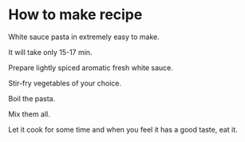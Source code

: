 # How to make recipe

White sauce pasta in extremely easy to make.

It will take only 15-17 min.

Prepare lightly spiced aromatic fresh white sauce.

Stir-fry vegetables of your choice.

Boil the pasta.

Mix them all.

Let it cook for some time and when you feel it has a good taste, eat it.

